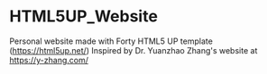 # HTML5UP_Website
Personal website made with Forty HTML5 UP template (https://html5up.net/)
Inspired by Dr. Yuanzhao Zhang's website at https://y-zhang.com/
